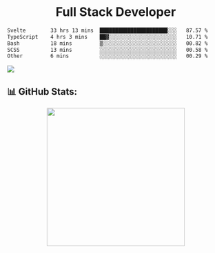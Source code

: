   <h1 align="center" font="bold">
Full Stack Developer 
</h1>


 <!--START_SECTION:waka-->

```txt
Svelte        33 hrs 13 mins  ██████████████████████░░░   87.57 %
TypeScript    4 hrs 3 mins    ██▓░░░░░░░░░░░░░░░░░░░░░░   10.71 %
Bash          18 mins         ▒░░░░░░░░░░░░░░░░░░░░░░░░   00.82 %
SCSS          13 mins         ░░░░░░░░░░░░░░░░░░░░░░░░░   00.58 %
Other         6 mins          ░░░░░░░░░░░░░░░░░░░░░░░░░   00.29 %
```

<!--END_SECTION:waka-->

  <p align="start">
   
<a href="https://linkedin.com/in/Abhishek">
<img src="https://skillicons.dev/icons?i=cpp,java,python,html,css,js,postgres,mongodb,linux,bash,git,github,react,express,nodejs,nextjs,gcp,docker,vscode,postman,powershell,githubactions,&theme=dark&perline=10" />
</a>
</p>



## 📊 GitHub Stats:

 <div align="center">

 <!-- github streak start -->

<img width=320 src="https://github-readme-streak-stats.herokuapp.com/?user=Abhishek9503&layout=compact"  />

<!-- github streak end -->
